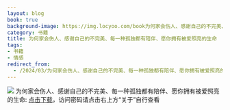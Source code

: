 ```yaml
---
layout: blog
book: true
background-image: https://img.locyoo.com/book为何家会伤人、感谢自己的不完美、每一种孤独都有陪伴、愿你拥有被爱照亮的生命.jpg
category: 书籍
title: 为何家会伤人、感谢自己的不完美、每一种孤独都有陪伴、愿你拥有被爱照亮的生命
tags:
- 书籍
- 情感
redirect_from:
  - /2024/03/为何家会伤人、感谢自己的不完美、每一种孤独都有陪伴、愿你拥有被爱照亮的生命/
---
```

![](https://img.locyoo.com/book为何家会伤人、感谢自己的不完美、每一种孤独都有陪伴、愿你拥有被爱照亮的生命.jpg)
为何家会伤人、感谢自己的不完美、每一种孤独都有陪伴、愿你拥有被爱照亮的生命: <a name = "ref1" href="https://url18.ctfile.com/f/50983618-1319974036-42117c?p=3619">点击下载</a>，访问密码请点击右上方“关于”自行查看